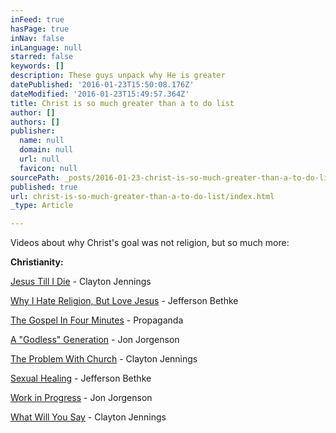 ```yaml
---
inFeed: true
hasPage: true
inNav: false
inLanguage: null
starred: false
keywords: []
description: These guys unpack why He is greater
datePublished: '2016-01-23T15:50:08.176Z'
dateModified: '2016-01-23T15:49:57.364Z'
title: Christ is so much greater than a to do list
author: []
authors: []
publisher:
  name: null
  domain: null
  url: null
  favicon: null
sourcePath: _posts/2016-01-23-christ-is-so-much-greater-than-a-to-do-list.md
published: true
url: christ-is-so-much-greater-than-a-to-do-list/index.html
_type: Article

---
```

Videos about why Christ's goal was not religion, but so much
more:

**Christianity:**

[Jesus
Till I Die][0] - Clayton Jennings

[Why I Hate Religion,
But Love Jesus][1] - Jefferson Bethke

[The Gospel In Four
Minutes][2] - Propaganda

[A "Godless"
Generation][3] - Jon Jorgenson

[The Problem With
Church][4] - Clayton Jennings

[Sexual Healing][5] - Jefferson
Bethke

[Work in Progress][6] -
Jon Jorgenson

[What Will You Say][7] -
Clayton Jennings

[0]: https://www.youtube.com/watch?v=rjavBRLskpI
[1]: https://youtu.be/1IAhDGYlpqY
[2]: https://youtu.be/K48-Li7lIfA
[3]: https://youtu.be/zng2piCy4RA
[4]: https://youtu.be/l9UwzEXMzLg
[5]: https://youtu.be/IlJFvxad1_A
[6]: https://youtu.be/mHuMEo1pkfE
[7]: https://youtu.be/JfeSgUo-5zA